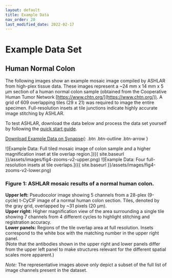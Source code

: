 ```yaml
---
layout: default
title: Example Data
nav_order: 20
last_modified_date: 2022-02-17
---
```


# Example Data Set
## Human Normal Colon
The following images show an example mosaic image compiled by ASHLAR from high-plex tissue data. These images represent a ~24 mm x 14 mm x 5 μm section of a human normal colon sample (obtained from the Cooperative Human Tumor Network [https://www.chtn.org/](https://www.chtn.org/)). A grid of 609 overlapping tiles (29 x 21) was required to image the entire specimen. Full-resolution insets at tile junctions indicate highly accurate image stitching by ASHLAR. 

To test ASHLAR, download the data below and process the data set yourself by following the [quick start guide](./instructions).

[Download Example Data on Synapse](https://dx.doi.org/10.7303/syn25826362){: .btn .btn-outline .btn-arrow }

![Example Data: Full tiled mosaic image of colon sample and a higher magnification inset at tile overlap region.]({{ site.baseurl }}/assets/images/fig4-zooms-v2-upper.png)
![Example Data: Four full-resolution insets at tile overlaps.]({{ site.baseurl }}/assets/images/fig4-zooms-v2-lower.png)
### Figure 1: ASHLAR mosaic results of a normal human colon.
**Upper left:** Pseudocolor image showing 5 channels from a 28-plex (9-cycle) t-CyCIF image of a normal human colon section. Tiles, denoted by the gray grid, overlapped by ~31 pixels (20 μm).  
**Upper right:** Higher magnification view of the area surrounding a single tile showing 7 channels from 4 different cycles to highlight stitching and registration accuracy.   
**Lower panels:** Regions of the tile overlap area at full resolution. Insets correspond to the white box with the matching number in the upper right panel.    
(Note that the antibodies shown in the upper right and lower panels differ from the upper left panel to make structures relevant for the different spatial scales more apparent.)

*Note:* The representative images above only depict a subset of the full list of image channels present in the dataset.
